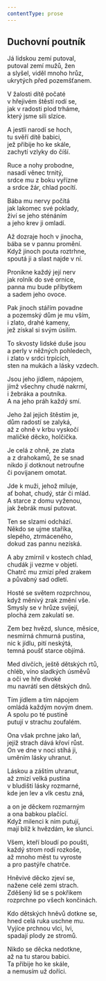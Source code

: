 ```yaml
---
contentType: prose
---
```


## Duchovní poutník

Já lidskou zemí putoval,  
putoval zemí mužů, žen  
a slyšel, viděl mnoho hrůz,  
ukrytých před pozemšťanem.

V žalosti dítě počaté  
v hřejivém štěstí rodí se,  
jak v radosti plod trháme,  
který jsme sili slzíce.

A jestli narodí se hoch,  
tu svěří dítě babici,  
jež přibije ho ke skále,  
zachytí vzlyky do číší.

Ruce a nohy probodne,  
nasadí věnec trnitý,  
srdce mu z boku vyřízne  
a srdce žár, chlad pocítí.

Bába mu nervy počítá  
jak lakomec své poklady,  
živí se jeho sténáním  
a jeho krev ji omladí.

Až dozraje hoch v jinocha,  
bába se v pannu promění.  
Když jinoch pouta roztrhne,  
spoutá ji a slast najde v ní.

Pronikne každý její nerv  
jak rolník do své ornice,  
panna mu bude příbytkem  
a sadem jeho ovoce.

Pak jinoch stářím povadne  
a pozemský dům je mu vším,  
i zlato, drahé kameny,  
jež získal si svým úsilím.

To skvosty lidské duše jsou  
a perly v něžných pohledech,  
i zlato v srdci trpících,  
sten na mukách a lásky vzdech.

Jsou jeho jídlem, nápojem,  
jímž všechny chudé nakrmí,  
i žebráka a poutníka.  
A na jeho práh každý smí.

Jeho žal jejich štěstím je,  
dům radostí se zalyká,  
až z ohně v krbu vyskočí  
maličké děcko, holčička.

Je celá z ohně, ze zlata  
a z drahokamů, že se snad  
nikdo jí dotknout netroufne  
či povijanem omotat.

Jde k muži, jehož miluje,  
ať bohat, chudý, stár či mlád.  
A starce z domu vyženou,  
jak žebrák musí putovat.

Ten se slzami odchází.  
Někdo se ujme staříka,  
slepého, ztrmáceného,  
dokud zas pannu nezíská.

A aby zmírnil v kostech chlad,  
chudák ji vezme v objetí.  
Chatrč mu zmizí před zrakem  
a půvabný sad odletí.

Hosté se světem rozprchnou,  
když měnivý zrak změní vše.  
Smysly se v hrůze svíjejí,  
plochá zem zakulatí se.

Zem bez hvězd, slunce, měsíce,  
nesmírná chmurná pustina,  
nic k jídlu, pití neskýtá,  
temná poušť starce objímá.

Med dívčích, ještě dětských rtů,  
chléb, víno sladkých úsměvů  
a oči ve hře divoké  
mu navrátí sen dětských dnů.

Tím jídlem a tím nápojem  
omládá každým novým dnem.  
A spolu po té pustině  
putují v strachu zoufalém.

Ona však prchne jako laň,  
jejíž strach dává křoví růst.  
On ve dne v noci stíhá ji,  
uměním lásky uhranut.

Láskou a záštím uhranut,  
až zmizí velká pustina  
v bludišti lásky rozmarné,  
kde jen lev a vlk cestu zná,

a on je děckem rozmarným  
a ona babkou plačící.  
Když milenci k nim putují,  
mají blíž k hvězdám, ke slunci.

Všem, kteří bloudí po poušti,  
každý strom rodí rozkoše,  
až mnoho měst tu vyroste  
a pro pastýře chatrče.

Hněvivé děcko zjeví se,  
nažene celé zemi strach.  
Zděšený lid se s pokřikem  
rozprchne po všech končinách.

Kdo dětských hněvů dotkne se,  
hned celá ruka uschne mu.  
Vyjíce prchnou vlci, lvi,  
spadají plody ze stromů.

Nikdo se děcka nedotkne,  
až na tu starou babici.  
Ta přibije ho ke skále,  
a nemusím už doříci.
